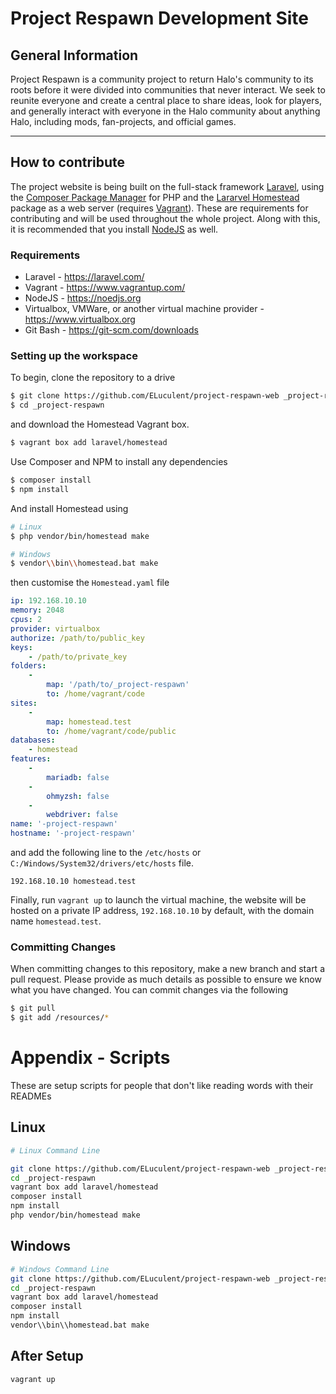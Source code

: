 # Project Respawn Development Site

## General Information
Project Respawn is a community project to return Halo's community to its roots before it were 
divided into communities that never interact. We seek to reunite everyone and create a central
place to share ideas, look for players, and generally interact with everyone in the Halo 
community about anything Halo, including mods, fan-projects, and official games. 

  
---

## How to contribute
The project website is being built on the full-stack framework [Laravel](https://laravel.com/),
using the [Composer Package Manager](https://getcomposer.org/) for PHP and the 
[Lararvel Homestead](https://laravel.com/docs/6.x/homestead) package as a web server (requires 
[Vagrant](https://www.vagrantup.com/)). These are requirements for contributing and will be 
used throughout the whole project. Along with this, it is recommended that you 
install [NodeJS](https://noedjs.org) as well.

### Requirements
- Laravel - https://laravel.com/
- Vagrant - https://www.vagrantup.com/
- NodeJS  - https://noedjs.org
- Virtualbox, VMWare, or another virtual machine provider - https://www.virtualbox.org
- Git Bash - https://git-scm.com/downloads 

### Setting up the workspace  

To begin, clone the repository to a drive
```bash
$ git clone https://github.com/ELuculent/project-respawn-web _project-respawn
$ cd _project-respawn
```

and download the Homestead Vagrant box.
```bash
$ vagrant box add laravel/homestead
```

Use Composer and NPM to install any dependencies
```bash
$ composer install
$ npm install
```

And install Homestead using
```bash
# Linux
$ php vendor/bin/homestead make

# Windows
$ vendor\\bin\\homestead.bat make
```

then customise the `Homestead.yaml` file
```yaml
ip: 192.168.10.10
memory: 2048
cpus: 2
provider: virtualbox
authorize: /path/to/public_key
keys:
    - /path/to/private_key
folders:
    -
        map: '/path/to/_project-respawn'
        to: /home/vagrant/code
sites:
    -
        map: homestead.test
        to: /home/vagrant/code/public
databases:
    - homestead
features:
    -
        mariadb: false
    -
        ohmyzsh: false
    -
        webdriver: false
name: '-project-respawn'
hostname: '-project-respawn'
```
and add the following line to the `/etc/hosts` or `C:/Windows/System32/drivers/etc/hosts` file.
```
192.168.10.10 homestead.test
```

Finally, run `vagrant up` to launch the virtual machine, the website will be hosted on a 
private IP address, `192.168.10.10` by default, with the domain name `homestead.test`.

### Committing Changes
When committing changes to this repository, make a new branch and start a pull request. Please
provide as much details as possible to ensure we know what you have changed. You can commit 
changes via the following

```bash
$ git pull
$ git add /resources/*
```

# Appendix - Scripts
These are setup scripts for people that don't like reading words with their READMEs
## Linux
```bash
# Linux Command Line

git clone https://github.com/ELuculent/project-respawn-web _project-respawn
cd _project-respawn
vagrant box add laravel/homestead
composer install
npm install
php vendor/bin/homestead make
```
## Windows
```bash
# Windows Command Line
git clone https://github.com/ELuculent/project-respawn-web _project-respawn
cd _project-respawn
vagrant box add laravel/homestead
composer install
npm install
vendor\\bin\\homestead.bat make
```

## After Setup
```bash
vagrant up
```
